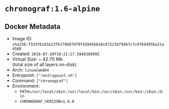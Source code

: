 # `chronograf:1.6-alpine`

## Docker Metadata

- Image ID: `sha256:f333761d3a13f6179887d79f42845bb10c67221bf9d67c7c0f69405ba21a4588`
- Created: `2018-07-20T18:21:27.584838999Z`
- Virtual Size: ~ 42.70 Mb  
  (total size of all layers on-disk)
- Arch: `linux`/`amd64`
- Entrypoint: `["/entrypoint.sh"]`
- Command: `["chronograf"]`
- Environment:
  - `PATH=/usr/local/sbin:/usr/local/bin:/usr/sbin:/usr/bin:/sbin:/bin`
  - `CHRONOGRAF_VERSION=1.6.0`
